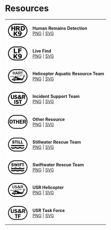 # Resources
|            |                     |
| ---------- | ------------------- | 
| <img src="https://github.com/NAPSG/USR-Symbology/blob/main/Resource/SVGs/USR_Resource_CanineSearchTeam_HumanRemainsDetection.svg" align="center" width="70px"/> | **Human Remains Detection** <br> <a href="https://github.com/NAPSG/USR-Symbology/blob/main/Resource/PNGs/USR_Resource_CanineSearchTeam_HumanRemainsDetection.png">PNG</a> \| <a href="https://github.com/NAPSG/USR-Symbology/blob/main/Resource/SVGs/USR_Resource_CanineSearchTeam_HumanRemainsDetection.svg">SVG</a>|
| <img src="https://github.com/NAPSG/USR-Symbology/blob/main/Resource/SVGs/USR_Resource_CanineSearchTeam_LiveFind.svg" align="center" width="70px"/> | **Live Find** <br> <a href="https://github.com/NAPSG/USR-Symbology/blob/main/Resource/PNGs/USR_Resource_CanineSearchTeam_LiveFind.png">PNG</a> \| <a href="https://github.com/NAPSG/USR-Symbology/blob/main/Resource/SVGs/USR_Resource_CanineSearchTeam_LiveFind.svg">SVG</a>|
| <img src="https://github.com/NAPSG/USR-Symbology/blob/main/Resource/SVGs/USR_Resource_HelicopterAquaticResourceTeam.svg" align="center" width="70px"/> | **Helicopter Aquatic Resource Team** <br> <a href="https://github.com/NAPSG/USR-Symbology/blob/main/Resource/PNGs/USR_Resource_HelicopterAquaticResourceTeam.png">PNG</a> \| <a href="https://github.com/NAPSG/USR-Symbology/blob/main/Resource/SVGs/USR_Resource_HelicopterAquaticResourceTeam.svg">SVG</a>|
| <img src="https://github.com/NAPSG/USR-Symbology/blob/main/Resource/SVGs/USR_Resource_IncidentSupportTeam.svg" align="center" width="70px"/> | **Incident Support Team** <br> <a href="https://github.com/NAPSG/USR-Symbology/blob/main/Resource/PNGs/USR_Resource_IncidentSupportTeam.png">PNG</a> \| <a href="https://github.com/NAPSG/USR-Symbology/blob/main/Resource/SVGs/USR_Resource_IncidentSupportTeam.svg">SVG</a>|
| <img src="https://github.com/NAPSG/USR-Symbology/blob/main/Resource/SVGs/USR_Resource_OtherResource.svg" align="center" width="70px"/> | **Other Resource** <br> <a href="https://github.com/NAPSG/USR-Symbology/blob/main/Resource/PNGs/USR_Resource_OtherResource.png">PNG</a> \| <a href="https://github.com/NAPSG/USR-Symbology/blob/main/Resource/SVGs/USR_Resource_OtherResource.svg">SVG</a>|
| <img src="https://github.com/NAPSG/USR-Symbology/blob/main/Resource/SVGs/USR_Resource_StillwaterRescueTeam.svg" align="center" width="70px"/> | **Stillwater Rescue Team** <br> <a href="https://github.com/NAPSG/USR-Symbology/blob/main/Resource/PNGs/USR_Resource_StillwaterRescueTeam.png">PNG</a> \| <a href="https://github.com/NAPSG/USR-Symbology/blob/main/Resource/SVGs/USR_Resource_StillwaterRescueTeam.svg">SVG</a>|
| <img src="https://github.com/NAPSG/USR-Symbology/blob/main/Resource/SVGs/USR_Resource_SwiftwaterRescueTeam.svg" align="center" width="70px"/> | **Swiftwater Rescue Team** <br> <a href="https://github.com/NAPSG/USR-Symbology/blob/main/Resource/PNGs/USR_Resource_SwiftwaterRescueTeam.png">PNG</a> \| <a href="https://github.com/NAPSG/USR-Symbology/blob/main/Resource/SVGs/USR_Resource_SwiftwaterRescueTeam.svg">SVG</a>|
| <img src="https://github.com/NAPSG/USR-Symbology/blob/main/Resource/SVGs/USR_Resource_USRHelicopterResource.svg" align="center" width="70px"/> | **USR Helicopter** <br> <a href="https://github.com/NAPSG/USR-Symbology/blob/main/Resource/PNGs/USR_Resource_USRHelicopter.png">PNG</a> \| <a href="https://github.com/NAPSG/USR-Symbology/blob/main/Resource/SVGs/USR_Resource_USRHelicopterResource.svg">SVG</a>|
| <img src="https://github.com/NAPSG/USR-Symbology/blob/main/Resource/SVGs/USR_Resource_USRTaskForce.svg" align="center" width="70px"/> | **USR Task Force** <br> <a href="https://github.com/NAPSG/USR-Symbology/blob/main/Resource/PNGs/USR_Resource_USRTaskForce.png">PNG</a> \| <a href="https://github.com/NAPSG/USR-Symbology/blob/main/Resource/SVGs/USR_Resource_USRTaskForce.svg">SVG</a>|
